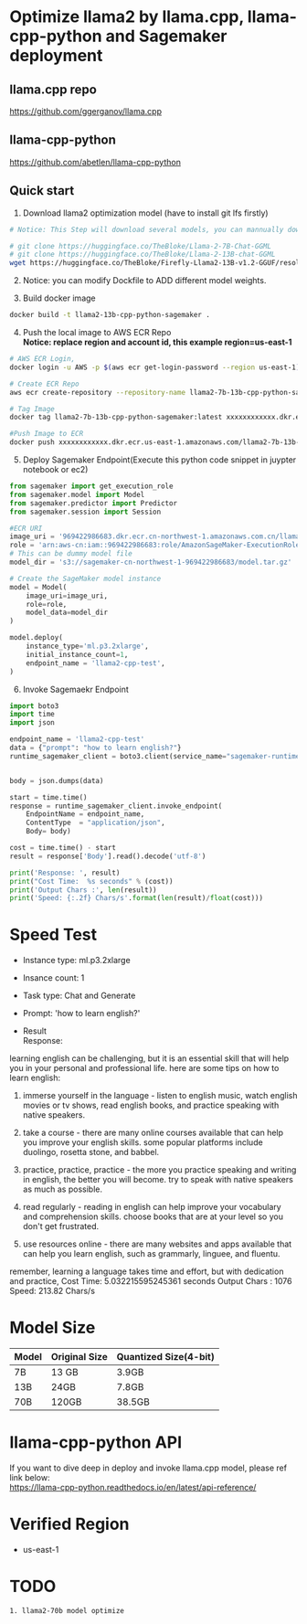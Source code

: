 # Optimize llama2 by llama.cpp, llama-cpp-python and Sagemaker deployment
## llama.cpp repo  
https://github.com/ggerganov/llama.cpp

## llama-cpp-python
https://github.com/abetlen/llama-cpp-python

## Quick start  
1. Download llama2 optimization model  (have to install git lfs firstly)

<!-- ```bash
git lfs install
``` -->
```bash
# Notice: This Step will download several models, you can mannually download single model

# git clone https://huggingface.co/TheBloke/Llama-2-7B-Chat-GGML
# git clone https://huggingface.co/TheBloke/Llama-2-13B-chat-GGML
wget https://huggingface.co/TheBloke/Firefly-Llama2-13B-v1.2-GGUF/resolve/main/firefly-llama2-13b-v1.2.Q2_K.gguf
```

2. Notice: you can modify Dockfile to ADD different model weights.

3. Build docker image
```bash
docker build -t llama2-13b-cpp-python-sagemaker .
```
4. Push the local image to AWS ECR Repo   
**Notice: replace region and account id, this example region=us-east-1**
```bash
# AWS ECR Login,
docker login -u AWS -p $(aws ecr get-login-password --region us-east-1) https://xxxxxxxxxxxx.dkr.ecr.us-east-1.amazonaws.com

# Create ECR Repo
aws ecr create-repository --repository-name llama2-7b-13b-cpp-python-sagemaker --image-scanning-configuration scanOnPush=true --image-tag-mutability MUTABLE

# Tag Image
docker tag llama2-7b-13b-cpp-python-sagemaker:latest xxxxxxxxxxxx.dkr.ecr.us-east-1.amazonaws.com/llama2-7b-13b-cpp-python-sagemaker:latest

#Push Image to ECR
docker push xxxxxxxxxxxx.dkr.ecr.us-east-1.amazonaws.com/llama2-7b-13b-cpp-python-sagemaker:latest
```
5. Deploy Sagemaker Endpoint(Execute this python code snippet in juypter notebook or ec2)
```python
from sagemaker import get_execution_role
from sagemaker.model import Model
from sagemaker.predictor import Predictor
from sagemaker.session import Session

#ECR URI
image_uri = '969422986683.dkr.ecr.cn-northwest-1.amazonaws.com.cn/llama213bint4'
role = 'arn:aws-cn:iam::969422986683:role/AmazonSageMaker-ExecutionRole-20200517T121567'
# This can be dummy model file
model_dir = 's3://sagemaker-cn-northwest-1-969422986683/model.tar.gz'

# Create the SageMaker model instance
model = Model(
    image_uri=image_uri,
    role=role,
    model_data=model_dir
)

model.deploy(
    instance_type='ml.p3.2xlarge',
    initial_instance_count=1,
    endpoint_name = 'llama2-cpp-test',
)
```
6. Invoke Sagemaekr Endpoint
```python
import boto3
import time
import json

endpoint_name = 'llama2-cpp-test'
data = {"prompt": "how to learn english?"}
runtime_sagemaker_client = boto3.client(service_name="sagemaker-runtime")


body = json.dumps(data)

start = time.time()
response = runtime_sagemaker_client.invoke_endpoint(
    EndpointName = endpoint_name,
    ContentType  = "application/json",
    Body= body)

cost = time.time() - start     
result = response['Body'].read().decode('utf-8')

print('Response: ', result)
print("Cost Time:  %s seconds" % (cost))
print('Output Chars :', len(result))
print('Speed: {:.2f} Chars/s'.format(len(result)/float(cost)))
```


# Speed Test
* Instance type: ml.p3.2xlarge
* Insance count: 1
* Task type: Chat and Generate
* Prompt: 'how to learn english?'

* Result  
Response:  

learning english can be challenging, but it is an essential skill that will help you in your personal and professional life. here are some tips on how to learn english:

1. immerse yourself in the language - listen to english music, watch english movies or tv shows, read english books, and practice speaking with native speakers.

2. take a course - there are many online courses available that can help you improve your english skills. some popular platforms include duolingo, rosetta stone, and babbel.

3. practice, practice, practice - the more you practice speaking and writing in english, the better you will become. try to speak with native speakers as much as possible.

4. read regularly - reading in english can help improve your vocabulary and comprehension skills. choose books that are at your level so you don't get frustrated.

5. use resources online - there are many websites and apps available that can help you learn english, such as grammarly, linguee, and fluentu.

remember, learning a language takes time and effort, but with dedication and practice,
Cost Time:  5.032215595245361 seconds
Output Chars : 1076
Speed: 213.82 Chars/s

# Model Size
| Model  | Original Size   | Quantized Size(4-bit) |
|-------|-------|------|
|7B	    |13 GB	|3.9GB|
|13B	|24GB	|7.8GB|
|70B	|120GB	|38.5GB|

# llama-cpp-python API 
If you want to dive deep in deploy and invoke llama.cpp model, please ref link below:  
https://llama-cpp-python.readthedocs.io/en/latest/api-reference/  

# Verified Region
* us-east-1

# TODO
    1. llama2-70b model optimize